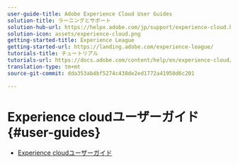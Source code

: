 ```yaml
---
user-guide-title: Adobe Experience Cloud User Guides
solution-title: ラーニングとサポート
solution-hub-url: https://helpx.adobe.com/jp/support/experience-cloud.html
solution-icon: assets/experience-cloud.png
getting-started-title: Experience League
getting-started-url: https://landing.adobe.com/experience-league/
tutorials-title: チュートリアル
tutorials-url: https://docs.adobe.com/content/help/en/experience-cloud/tutorials/home.html
translation-type: tm+mt
source-git-commit: dda353ab4bf5274c438de2ed1772a41950d6c201

---
```



# Experience cloudユーザーガイド {#user-guides}

+ [Experience cloudユーザーガイド](home.md)
